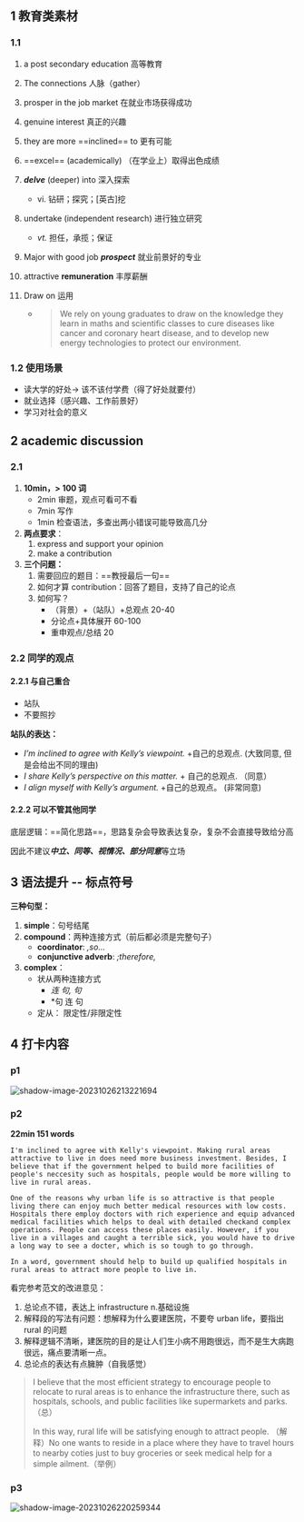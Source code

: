 ## 1 教育类素材

### 1.1 

1. a post secondary education 高等教育

2. The connections 人脉（gather）

3. prosper in the job market 在就业市场获得成功

4. genuine interest 真正的兴趣

5. they are more ==inclined== to 更有可能

6. ==excel== (academically) （在学业上）取得出色成绩

7. ***delve*** (deeper) into  深入探索

   - vi. 钻研；探究；[英古]挖

8. undertake (independent research) 进行独立研究

   - *vt.* 担任，承揽；保证

9. Major with good job ***prospect*** 就业前景好的专业

10. attractive **remuneration** 丰厚薪酬

11. Draw on 运用

    - > We rely on young graduates to draw on the knowledge they learn in maths and scientific classes to cure diseases like cancer and coronary heart disease, and to develop new energy technologies to protect our environment. 

### 1.2 使用场景

- 读大学的好处-> 该不该付学费（得了好处就要付）
- 就业选择（感兴趣、工作前景好）
- 学习对社会的意义

## 2 academic discussion

### 2.1

1. **10min，> 100 词**
   - 2min 审题，观点可看可不看
   - 7min 写作
   - 1min 检查语法，多查出两小错误可能导致高几分
2. **两点要求**：
   1. express and support your opinion
   2. make a contribution
3. **三个问题：**
   1. 需要回应的题目：==教授最后一句==
   2. 如何才算 contribution：回答了题目，支持了自己的论点
   3. 如何写？
      - （背景）+（站队）+总观点 20-40
      - 分论点+具体展开 60-100
      - 重申观点/总结 20

### 2.2 同学的观点

#### 2.2.1 与自己重合

- 站队
- 不要照抄

**站队的表达：**

- *I’m inclined to agree with Kelly’s viewpoint.* +自己的总观点. (大致同意, 但是会给出不同的理由)
- *I share Kelly’s perspective on this matter.* + 自己的总观点. （同意）
- *I align myself with Kelly’s argument.* +自己的总观点。 (非常同意)

#### 2.2.2 可以不管其他同学

底层逻辑：==简化思路==，思路复杂会导致表达复杂，复杂不会直接导致给分高

因此不建议***中立、同等、视情况、部分同意***等立场

## 3 语法提升 -- 标点符号

**三种句型：**

1. **simple**：句号结尾
2. **compound**：两种连接方式（前后都必须是完整句子）
   - **coordinator**: *,so...*
   - **conjunctive adverb**: *;therefore,* 
3. **complex**：
   - 状从两种连接方式
     - *连 句, 句*
     - *句 连 句
   - 定从： 限定性/非限定性

## 4 打卡内容

### p1

![shadow-image-20231026213221694](https://wangleidetuchuang.oss-cn-beijing.aliyuncs.com/img/image-20231026213221694.png)

### p2

**22min  151 words**

```english
I'm inclined to agree with Kelly's viewpoint. Making rural areas attractive to live in does need more business investment. Besides, I believe that if the government helped to build more facilities of people's neccesity such as hospitals, people would be more willing to live in rural areas.

One of the reasons why urban life is so attractive is that people living there can enjoy much better medical resources with low costs. Hospitals there employ doctors with rich experience and equip advanced medical facilities which helps to deal with detailed checkand complex operations. People can access these places easily. However, if you live in a villages and caught a terrible sick, you would have to drive a long way to see a docter, which is so tough to go through.

In a word, government should help to build up qualified hospitals in rural areas to attract more people to live in.
```

看完参考范文的改进意见：

1. 总论点不错，表达上 infrastructure n.基础设施
2. 解释段的写法有问题：想解释为什么要建医院，不要夸 urban life，要指出 rural 的问题
3. 解释逻辑不清晰，建医院的目的是让人们生小病不用跑很远，而不是生大病跑很远，痛点要清晰一点。
4. 总论点的表达有点臃肿（自我感觉）

> I believe that the most efficient strategy to encourage people to relocate to rural areas is to enhance the infrastructure there, such as hospitals, schools, and public facilities like supermarkets and parks.（总）
>
> In this way, rural life will be satisfying enough to attract people. （解释）No one wants to reside in a place where they have to travel hours to nearby coties just to buy groceries or seek medical help for a simple ailment.（举例）

### p3

![shadow-image-20231026220259344](https://wangleidetuchuang.oss-cn-beijing.aliyuncs.com/img/image-20231026220259344.png)

